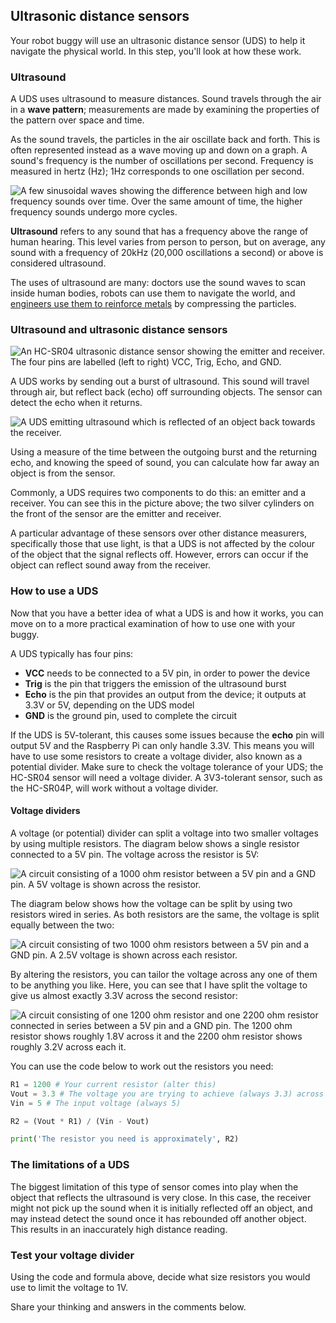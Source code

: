 [comment]: # (
Is this step open? Y/N
If so, short description of this step:
Related links:
Related files:
)

## Ultrasonic distance sensors

Your robot buggy will use an ultrasonic distance sensor (UDS) to help it navigate the physical world. In this step, you'll look at how these work.

### Ultrasound

A UDS uses ultrasound to measure distances. Sound travels through the air in a **wave pattern**; measurements are made by examining the properties of the pattern over space and time.

As the sound travels, the particles in the air oscillate back and forth. This is often represented instead as a wave moving up and down on a graph. A sound's frequency is the number of oscillations per second. Frequency is measured in hertz (Hz); 1Hz corresponds to one oscillation per second.

![A few sinusoidal waves showing the difference between high and low frequency sounds over time. Over the same amount of time, the higher frequency sounds undergo more cycles.](https://rpf-futurelearn.s3-eu-west-1.amazonaws.com/Robotics+-+Robot+Buggy/Illustration/24-2_6_wave_frequency.png)

**Ultrasound** refers to any sound that has a frequency above the range of human hearing. This level varies from person to person, but on average, any sound with a frequency of 20kHz (20,000 oscillations  a second) or above is considered ultrasound.

The uses of ultrasound are many: doctors use the sound waves to scan inside human bodies, robots can use them to navigate the world, and [engineers use them to reinforce metals](https://www.hielscher.com/ultrasonic-formulation-of-reinforced-composites.htm) by compressing the particles.

### Ultrasound and ultrasonic distance sensors

![An HC-SR04 ultrasonic distance sensor showing the emitter and receiver. The four pins are labelled (left to right) VCC, Trig, Echo, and GND.](https://rpf-futurelearn.s3-eu-west-1.amazonaws.com/Robotics+-+Robot+Buggy/Illustration/8-Distance_sensor.png)

A UDS works by sending out a burst of ultrasound. This sound will travel through air, but reflect back (echo) off surrounding objects. The sensor can detect the echo when it returns.

![A UDS emitting ultrasound which is reflected of an object back towards the receiver.](https://rpf-futurelearn.s3-eu-west-1.amazonaws.com/Robotics+-+Robot+Buggy/Illustration/2_6-UDS-emitting-sound.png)

Using a measure of the time between the outgoing burst and the returning echo, and knowing the speed of sound, you can calculate how far away an object is from the sensor.

Commonly, a UDS requires two components to do this: an emitter and a receiver. You can see this in the picture above; the two silver cylinders on the front of the sensor are the emitter and receiver.

A particular advantage of these sensors over other distance measurers, specifically those that use light, is that a UDS is not affected by the colour of the object that the signal reflects off. However, errors can occur if the object can reflect sound away from the receiver.

### How to use a UDS

Now that you have a better idea of what a UDS is and how it works, you can move on to a more practical examination of how to use one with your buggy.

A UDS typically has four pins:

+ **VCC** needs to be connected to a 5V pin, in order to power the device
+ **Trig** is the pin that triggers the emission of the ultrasound burst
+ **Echo** is the pin that provides an output from the device; it outputs at 3.3V or 5V, depending on the UDS model
+ **GND** is the ground pin, used to complete the circuit

If the UDS is 5V-tolerant, this causes some issues because the **echo** pin will output 5V and the Raspberry Pi can only handle 3.3V. This means you will have to use some resistors to create a voltage divider, also known as a potential divider. Make sure to check the voltage tolerance of your UDS; the HC-SR04 sensor will need a voltage divider. A 3V3-tolerant sensor, such as the HC-SR04P, will work without a voltage divider.

#### Voltage dividers

A voltage (or potential) divider can split a voltage into two smaller voltages by using multiple resistors. The diagram below shows a single resistor connected to a 5V pin. The voltage across the resistor is 5V:

![A circuit consisting of a 1000 ohm resistor  between a 5V pin and a GND pin. A 5V voltage is shown across the resistor.](https://rpf-futurelearn.s3-eu-west-1.amazonaws.com/Robotics+-+Robot+Buggy/Illustration/25-2_6-voltage_divider_a.png)

The diagram below shows how the voltage can be split by using two resistors wired in series. As both resistors are the same, the voltage is split equally between the two:

![A circuit consisting of two 1000 ohm resistors  between a 5V pin and a GND pin. A 2.5V voltage is shown across each resistor.](https://rpf-futurelearn.s3-eu-west-1.amazonaws.com/Robotics+-+Robot+Buggy/Illustration/26-2_6-voltage_divider_b.png)

By altering the resistors, you can tailor the voltage across any one of them to be anything you like. Here, you can see that I have split the voltage to give us almost exactly 3.3V across the second resistor:

![A circuit consisting of one 1200 ohm resistor and one 2200 ohm resistor connected in series between a 5V pin and a GND pin. The 1200 ohm resistor shows roughly 1.8V across it and the 2200 ohm resistor shows roughly 3.2V across each it.](https://rpf-futurelearn.s3-eu-west-1.amazonaws.com/Robotics+-+Robot+Buggy/Illustration/27-2_6-voltage_divider_c.png)

You can use the code below to work out the resistors you need:

~~~python
R1 = 1200 # Your current resistor (alter this)
Vout = 3.3 # The voltage you are trying to achieve (always 3.3) across the resistor R2
Vin = 5 # The input voltage (always 5)

R2 = (Vout * R1) / (Vin - Vout)

print('The resistor you need is approximately', R2)
~~~

### The limitations of a UDS

The biggest limitation of this type of sensor comes into play when the object that reflects the ultrasound is very close. In this case, the receiver might not pick up the sound when it is initially reflected off an object, and may instead detect the sound once it has rebounded off another object. This results in an inaccurately high distance reading.

### Test your voltage divider

Using the code and formula above, decide what size resistors you would use to limit the voltage to 1V.

Share your thinking and answers in the comments below.
